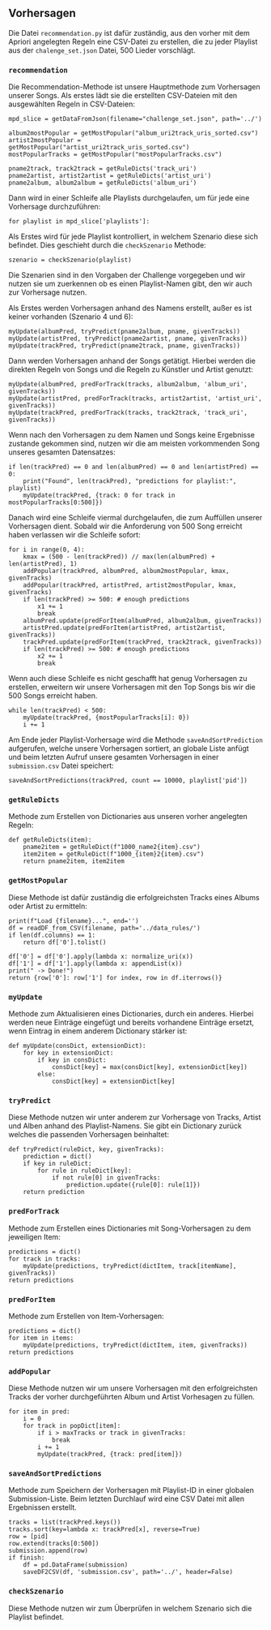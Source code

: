 ## Vorhersagen
Die Datei `recommendation.py` ist dafür zuständig, aus den vorher mit dem Apriori
angelegten Regeln eine CSV-Datei zu erstellen, die zu jeder Playlist aus der
`chalenge_set.json` Datei, 500 Lieder vorschlägt.

### `recommendation`
Die Recommendation-Methode ist unsere Hauptmethode zum Vorhersagen unserer Songs. Als erstes lädt sie
die erstellten CSV-Dateien mit den ausgewählten Regeln in CSV-Dateien:

    mpd_slice = getDataFromJson(filename="challenge_set.json", path='../')

    album2mostPopular = getMostPopular("album_uri2track_uris_sorted.csv")
    artist2mostPopular = getMostPopular("artist_uri2track_uris_sorted.csv")
    mostPopularTracks = getMostPopular("mostPopularTracks.csv")

    pname2track, track2track = getRuleDicts('track_uri')
    pname2artist, artist2artist = getRuleDicts('artist_uri')
    pname2album, album2album = getRuleDicts('album_uri')

Dann wird in einer Schleife alle Playlists durchgelaufen, um für jede eine 
Vorhersage durchzuführen:

    for playlist in mpd_slice['playlists']:

Als Erstes wird für jede Playlist kontrolliert, in welchem Szenario diese sich
befindet. Dies geschieht durch die `checkSzenario` Methode:

    szenario = checkSzenario(playlist)

Die Szenarien sind in den Vorgaben der Challenge vorgegeben und wir nutzen sie um zuerkennen
ob es einen Playlist-Namen gibt, den wir auch zur Vorhersage nutzen.

Als Erstes werden Vorhersagen anhand des Namens erstellt, außer es ist keiner
vorhanden (Szenario 4 und 6):

    myUpdate(albumPred, tryPredict(pname2album, pname, givenTracks))
    myUpdate(artistPred, tryPredict(pname2artist, pname, givenTracks))
    myUpdate(trackPred, tryPredict(pname2track, pname, givenTracks))

Dann werden Vorhersagen anhand der Songs getätigt. Hierbei werden die direkten
Regeln von Songs und die Regeln zu Künstler und Artist genutzt:

    myUpdate(albumPred, predForTrack(tracks, album2album, 'album_uri', givenTracks))
    myUpdate(artistPred, predForTrack(tracks, artist2artist, 'artist_uri', givenTracks))
    myUpdate(trackPred, predForTrack(tracks, track2track, 'track_uri', givenTracks))

Wenn nach den Vorhersagen zu dem Namen und Songs keine Ergebnisse zustande
gekommen sind, nutzen wir die am meisten vorkommenden Song unseres gesamten Datensatzes:

    if len(trackPred) == 0 and len(albumPred) == 0 and len(artistPred) == 0:
        print("Found", len(trackPred), "predictions for playlist:", playlist)
        myUpdate(trackPred, {track: 0 for track in mostPopularTracks[0:500]})

Danach wird eine Schleife viermal durchgelaufen, die zum Auffüllen unserer Vorhersagen dient. 
Sobald wir die Anforderung von 500 Song erreicht haben verlassen wir die Schleife sofort:

    for i in range(0, 4):
        kmax = (500 - len(trackPred)) // max(len(albumPred) + len(artistPred), 1)
        addPopular(trackPred, albumPred, album2mostPopular, kmax, givenTracks)
        addPopular(trackPred, artistPred, artist2mostPopular, kmax, givenTracks)
        if len(trackPred) >= 500: # enough predictions
            x1 += 1
            break
        albumPred.update(predForItem(albumPred, album2album, givenTracks))
        artistPred.update(predForItem(artistPred, artist2artist, givenTracks))
        trackPred.update(predForItem(trackPred, track2track, givenTracks))
        if len(trackPred) >= 500: # enough predictions
            x2 += 1
            break

Wenn auch diese Schleife es nicht geschafft hat genug Vorhersagen zu erstellen, erweitern
wir unsere Vorhersagen mit den Top Songs bis wir die 500 Songs erreicht haben.
    
    while len(trackPred) < 500:
        myUpdate(trackPred, {mostPopularTracks[i]: 0})
        i += 1

Am Ende jeder Playlist-Vorhersage wird die Methode `saveAndSortPrediction` aufgerufen,
welche unsere Vorhersagen sortiert, an globale Liste anfügt und beim letzten Aufruf
unsere gesamten Vorhersagen in einer `submission.csv` Datei speichert:

    saveAndSortPredictions(trackPred, count == 10000, playlist['pid'])

### `getRuleDicts`
Methode zum Erstellen von Dictionaries aus unseren vorher angelegten Regeln:

    def getRuleDicts(item): 
        pname2item = getRuleDict(f"1000_name2{item}.csv")
        item2item = getRuleDict(f"1000_{item}2{item}.csv")
        return pname2item, item2item

### `getMostPopular`
Diese Methode ist dafür zuständig die erfolgreichsten Tracks eines Albums oder Artist zu ermitteln:

    print(f"Load {filename}...", end='')
    df = readDF_from_CSV(filename, path='../data_rules/')
    if len(df.columns) == 1:
        return df['0'].tolist()

    df['0'] = df['0'].apply(lambda x: normalize_uri(x))
    df['1'] = df['1'].apply(lambda x: appendList(x))
    print(" -> Done!")
    return {row['0']: row['1'] for index, row in df.iterrows()}

### `myUpdate`
Methode zum Aktualisieren eines Dictionaries, durch ein anderes. Hierbei werden neue Einträge
eingefügt und bereits vorhandene Einträge ersetzt, wenn Eintrag in einem anderem Dictionary stärker
ist:

    def myUpdate(consDict, extensionDict):
        for key in extensionDict:
            if key in consDict:
                consDict[key] = max(consDict[key], extensionDict[key])
            else:
                consDict[key] = extensionDict[key]

### `tryPredict`
Diese Methode nutzen wir unter anderem zur Vorhersage von Tracks, Artist und Alben anhand des Playlist-Namens.
Sie gibt ein Dictionary zurück welches die passenden Vorhersagen beinhaltet:

    def tryPredict(ruleDict, key, givenTracks):
        prediction = dict()
        if key in ruleDict:
            for rule in ruleDict[key]:
                if not rule[0] in givenTracks:
                    prediction.update({rule[0]: rule[1]})
        return prediction

### `predForTrack`
Methode zum Erstellen eines Dictionaries mit Song-Vorhersagen zu dem jeweiligen Item:

    predictions = dict()
    for track in tracks:
        myUpdate(predictions, tryPredict(dictItem, track[itemName], givenTracks))
    return predictions

### `predForItem`
Methode zum Erstellen von Item-Vorhersagen:

    predictions = dict()
    for item in items:
        myUpdate(predictions, tryPredict(dictItem, item, givenTracks))
    return predictions

### `addPopular`
Diese Methode nutzen wir um unsere Vorhersagen mit den erfolgreichsten Tracks der vorher durchgeführten
Album und Artist Vorhesagen zu füllen.

    for item in pred:
        i = 0
        for track in popDict[item]:
            if i > maxTracks or track in givenTracks:
                break
            i += 1
            myUpdate(trackPred, {track: pred[item]})

### `saveAndSortPredictions`
Methode zum Speichern der Vorhersagen mit Playlist-ID in einer globalen 
Submission-Liste. Beim letzten Durchlauf wird eine CSV Datei mit allen Ergebnissen
erstellt.

    tracks = list(trackPred.keys())
    tracks.sort(key=lambda x: trackPred[x], reverse=True) 
    row = [pid] 
    row.extend(tracks[0:500]) 
    submission.append(row) 
    if finish: 
        df = pd.DataFrame(submission)
        saveDF2CSV(df, 'submission.csv', path='../', header=False)

### `checkSzenario`
Diese Methode nutzen wir zum Überprüfen in welchem Szenario sich die Playlist befindet.

